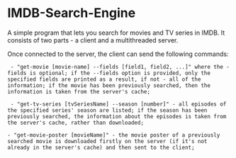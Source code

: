# IMDB-Search-Engine
A simple program that lets you search for movies and TV series in IMDB.
It consists of two parts - a client and a multithreaded server.

Once connected to the server, the client can send the following commands: 

     - "get-movie [movie-name] --fields [field1, field2, ...]" where the -fields is optional; if the --fields option is provided, only the specified fields are printed as a result, if not - all of the information; if the movie has been previously searched, then the information is taken from the server's cache;

     - "get-tv-series [tvSeriesName] --season [number]" - all episodes of the specified series' season are listed; if the season has been previously searched, the information about the episodes is taken from the server's cache, rather than downloaded;

    - "get-movie-poster [movieName]" - the movie poster of a previously searched movie is downloaded firstly on the server (if it's not already in the server's cache) and then sent to the client;
